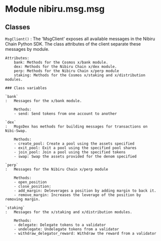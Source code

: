 Module nibiru.msg.msg
=====================

Classes
-------

`MsgClient()`
:   The 'MsgClient' exposes all available messages in the Nibiru Chain Python SDK.
    The class attributes of the client separate these messages by module.

    Attributes:
        bank: Methods for the Cosmos x/bank module.
        dex: Methods for the Nibiru Chain x/dex module.
        perp: Methods for the Nibiru Chain x/perp module
        staking: Methods for the Cosmos x/staking and x/distribution modules.

    ### Class variables

    `bank`
    :   Messages for the x/bank module.

        Methods:
        - send: Send tokens from one account to another

    `dex`
    :   MsgsDex has methods for building messages for transactions on Nibi-Swap.

        Methods:
        - create_pool: Create a pool using the assets specified
        - exit_pool: Exit a pool using the specified pool shares
        - join_pool: Join a pool using the specified tokens
        - swap: Swap the assets provided for the denom specified

    `perp`
    :   Messages for the Nibiru Chain x/perp module

        Methods:
        - open_position
        - close_position:
        - add_margin: Deleverages a position by adding margin to back it.
        - remove_margin: Increases the leverage of the position by removing margin.

    `staking`
    :   Messages for the x/staking and x/distribution modules.

        Methods:
        - delegate: Delegate tokens to a validator
        - undelegate: Undelegate tokens from a validator
        - withdraw_delegator_reward: Withdraw the reward from a validator
